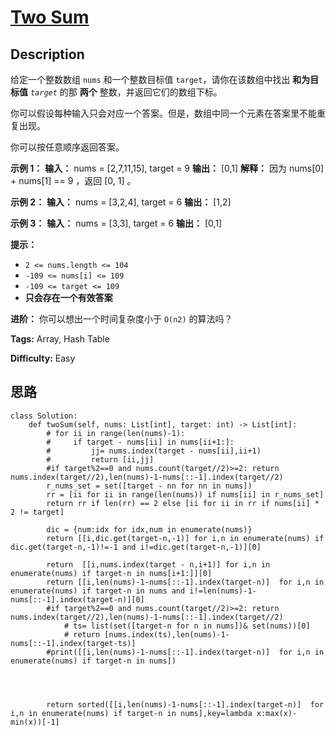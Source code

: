 # [Two Sum][title]

## Description

给定一个整数数组 `nums` 和一个整数目标值 `target`，请你在该数组中找出 **和为目标值** _`target`_ 的那 **两个**
整数，并返回它们的数组下标。

你可以假设每种输入只会对应一个答案。但是，数组中同一个元素在答案里不能重复出现。

你可以按任意顺序返回答案。

**示例 1：**
            **输入：** nums = [2,7,11,15], target = 9    **输出：** [0,1]    **解释：** 因为 nums[0] + nums[1] == 9 ，返回 [0, 1] 。    

**示例 2：**
            **输入：** nums = [3,2,4], target = 6    **输出：** [1,2]    

**示例 3：**
            **输入：** nums = [3,3], target = 6    **输出：** [0,1]    

**提示：**

  * `2 <= nums.length <= 104`
  * `-109 <= nums[i] <= 109`
  * `-109 <= target <= 109`
  * **只会存在一个有效答案**

**进阶：** 你可以想出一个时间复杂度小于 `O(n2)` 的算法吗？


**Tags:** Array, Hash Table

**Difficulty:** Easy

## 思路

``` python3
class Solution:
    def twoSum(self, nums: List[int], target: int) -> List[int]:
        # for ii in range(len(nums)-1):
        #     if target - nums[ii] in nums[ii+1:]:
        #         jj= nums.index(target - nums[ii],ii+1) 
        #         return [ii,jj]
        #if target%2==0 and nums.count(target//2)>=2: return nums.index(target//2),len(nums)-1-nums[::-1].index(target//2)
        r_nums_set = set([target - nn for nn in nums])
        rr = [ii for ii in range(len(nums)) if nums[ii] in r_nums_set]
        return rr if len(rr) == 2 else [ii for ii in rr if nums[ii] * 2 != target]

        dic = {num:idx for idx,num in enumerate(nums)}
        return [[i,dic.get(target-n,-1)] for i,n in enumerate(nums) if dic.get(target-n,-1)!=-1 and i!=dic.get(target-n,-1)][0]

        return  [[i,nums.index(target - n,i+1)] for i,n in enumerate(nums) if target-n in nums[i+1:]][0]
        return [[i,len(nums)-1-nums[::-1].index(target-n)]  for i,n in enumerate(nums) if target-n in nums and i!=len(nums)-1-nums[::-1].index(target-n)][0]
        #if target%2==0 and nums.count(target//2)>=2: return nums.index(target//2),len(nums)-1-nums[::-1].index(target//2)
            # ts= list(set([target-n for n in nums])& set(nums))[0]
            # return [nums.index(ts),len(nums)-1-nums[::-1].index(target-ts)]     
        #print([[i,len(nums)-1-nums[::-1].index(target-n)]  for i,n in enumerate(nums) if target-n in nums])

 


        return sorted([[i,len(nums)-1-nums[::-1].index(target-n)]  for i,n in enumerate(nums) if target-n in nums],key=lambda x:max(x)-min(x))[-1]
```

[title]: https://leetcode-cn.com/problems/two-sum
